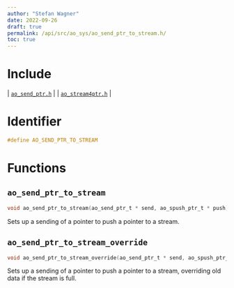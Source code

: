 ```yaml
---
author: "Stefan Wagner"
date: 2022-09-26
draft: true
permalink: /api/src/ao_sys/ao_send_ptr_to_stream.h/
toc: true
---
```


# Include

| [`ao_send_ptr.h`](ao_send_ptr.h.md) |
| [`ao_stream4ptr.h`](ao_stream4ptr.h.md) |

# Identifier

```c
#define AO_SEND_PTR_TO_STREAM
```

# Functions

## `ao_send_ptr_to_stream`

```c
void ao_send_ptr_to_stream(ao_send_ptr_t * send, ao_spush_ptr_t * push);
```

Sets up a sending of a pointer to push a pointer to a stream.

## `ao_send_ptr_to_stream_override`

```c
void ao_send_ptr_to_stream_override(ao_send_ptr_t * send, ao_spush_ptr_t * push);
```

Sets up a sending of a pointer to push a pointer to a stream, overriding old data if the stream is full.
